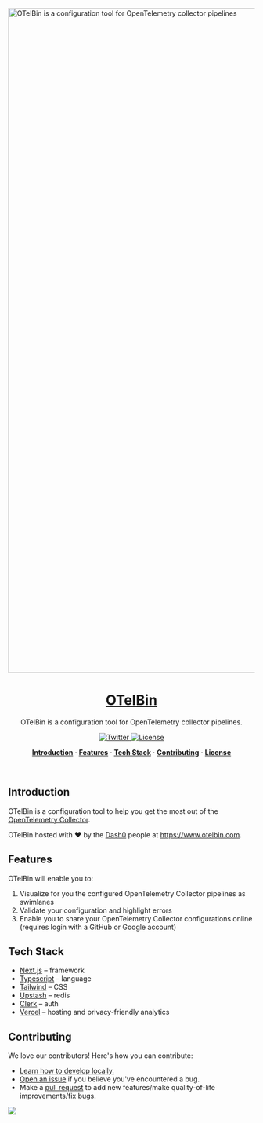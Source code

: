 <a href="https://www.otelbin.io">
  <img width="1355" alt="OTelBin is a configuration tool for OpenTelemetry collector pipelines" src="https://github.com/dash0hq/otelbin/assets/596443/788d15af-1620-4eaa-9b39-3dba355c6399">
  <h1 align="center">OTelBin</h1>
</a>

<p align="center">
  OTelBin is a configuration tool for OpenTelemetry collector pipelines.
</p>

<p align="center">
  <a href="https://twitter.com/dash0hq">
    <img src="https://img.shields.io/twitter/follow/dash0hq?style=flat&label=%40dash0hq&logo=twitter&color=0bf&logoColor=fff" alt="Twitter" />
  </a>
  <a href="https://github.com/dash0hq/otelbin/blob/main/LICENSE">
    <img src="https://img.shields.io/github/license/dash0hq/otelbin?label=license&logo=github&color=f80&logoColor=fff" alt="License" />
  </a>
</p>

<p align="center">
  <a href="#introduction"><strong>Introduction</strong></a> ·
  <a href="#features"><strong>Features</strong></a> ·
  <a href="#tech-stack"><strong>Tech Stack</strong></a> ·
  <a href="#contributing"><strong>Contributing</strong></a> ·
  <a href="./LICENSE.md"><strong>License</strong></a>
</p>
<br/>

## Introduction

OTelBin is a configuration tool to help you get the most out of the [OpenTelemetry Collector](https://opentelemetry.io/docs/collector/).

OTelBin hosted with :heart: by the [Dash0](https://github.com/dash0hq) people at https://www.otelbin.com.

## Features

OTelBin will enable you to:

1. Visualize for you the configured OpenTelemetry Collector pipelines as swimlanes
1. Validate your configuration and highlight errors
1. Enable you to share your OpenTelemetry Collector configurations online (requires login with a GitHub or Google account)

## Tech Stack

- [Next.js](https://nextjs.org/) – framework
- [Typescript](https://www.typescriptlang.org/) – language
- [Tailwind](https://tailwindcss.com/) – CSS
- [Upstash](https://upstash.com/) – redis
- [Clerk](https://clerk.com/) – auth
- [Vercel](https://vercel.com/) – hosting and privacy-friendly analytics

## Contributing

We love our contributors! Here's how you can contribute:

- [Learn how to develop locally.](https://github.com/dash0hq/otelbin/blob/main/CONTRIBUTING.md)
- [Open an issue](https://github.com/dash0hq/otelbin/issues) if you believe you've encountered a bug.
- Make a [pull request](https://github.com/dash0hq/otelbin/pull) to add new features/make quality-of-life improvements/fix bugs.

<a href="https://github.com/dash0hq/otelbin/graphs/contributors">
  <img src="https://contrib.rocks/image?repo=dash0hq/otelbin" />
</a>

